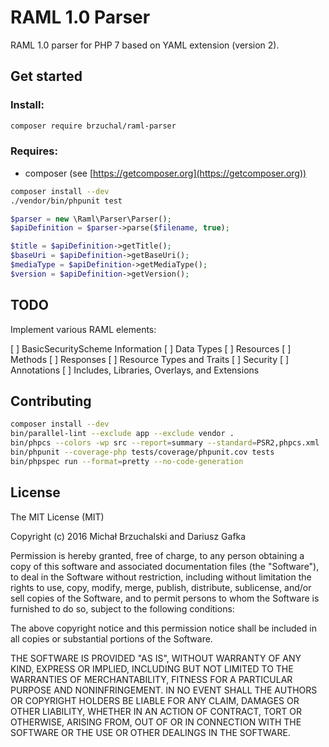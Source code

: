 RAML 1.0 Parser
===============

RAML 1.0 parser for PHP 7 based on YAML extension (version 2).

## Get started

### Install:

```bash
composer require brzuchal/raml-parser
```

### Requires:

- composer (see [https://getcomposer.org](https://getcomposer.org))
 
```bash
composer install --dev
./vendor/bin/phpunit test
```

```php
$parser = new \Raml\Parser\Parser();
$apiDefinition = $parser->parse($filename, true);

$title = $apiDefinition->getTitle();
$baseUri = $apiDefinition->getBaseUri();
$mediaType = $apiDefinition->getMediaType();
$version = $apiDefinition->getVersion();
```

## TODO

Implement various RAML elements:

[ ] BasicSecurityScheme Information
[ ] Data Types
[ ] Resources
[ ] Methods
[ ] Responses
[ ] Resource Types and Traits
[ ] Security
[ ] Annotations
[ ] Includes, Libraries, Overlays, and Extensions

## Contributing

```bash
composer install --dev
bin/parallel-lint --exclude app --exclude vendor .
bin/phpcs --colors -wp src --report=summary --standard=PSR2,phpcs.xml
bin/phpunit --coverage-php tests/coverage/phpunit.cov tests
bin/phpspec run --format=pretty --no-code-generation
```

## License

The MIT License (MIT)

Copyright (c) 2016 Michał Brzuchalski and Dariusz Gafka

Permission is hereby granted, free of charge, to any person obtaining a copy
of this software and associated documentation files (the "Software"), to deal
in the Software without restriction, including without limitation the rights
to use, copy, modify, merge, publish, distribute, sublicense, and/or sell
copies of the Software, and to permit persons to whom the Software is
furnished to do so, subject to the following conditions:

The above copyright notice and this permission notice shall be included in all
copies or substantial portions of the Software.

THE SOFTWARE IS PROVIDED "AS IS", WITHOUT WARRANTY OF ANY KIND, EXPRESS OR
IMPLIED, INCLUDING BUT NOT LIMITED TO THE WARRANTIES OF MERCHANTABILITY,
FITNESS FOR A PARTICULAR PURPOSE AND NONINFRINGEMENT. IN NO EVENT SHALL THE
AUTHORS OR COPYRIGHT HOLDERS BE LIABLE FOR ANY CLAIM, DAMAGES OR OTHER
LIABILITY, WHETHER IN AN ACTION OF CONTRACT, TORT OR OTHERWISE, ARISING FROM,
OUT OF OR IN CONNECTION WITH THE SOFTWARE OR THE USE OR OTHER DEALINGS IN THE
SOFTWARE.
